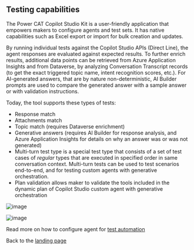 ## Testing capabilities  
The Power CAT Copilot Studio Kit is a user-friendly application that empowers makers to configure agents and test sets. It has native capabilities such as Excel export or import for bulk creation and updates.

By running individual tests against the Copilot Studio APIs (Direct Line), the agent responses are evaluated against expected results.
To further enrich results, additional data points can be retrieved from Azure Application Insights and from Dataverse, by analyzing Conversation Transcript records (to get the exact triggered topic name, intent recognition scores, etc.).
For AI-generated answers, that are by nature non-deterministic, AI Builder prompts are used to compare the generated answer with a sample answer or with validation instructions.

Today, the tool supports these types of tests:
- Response match
- Attachments match
- Topic match (requires Dataverse enrichment)
- Generative answers (requires AI Builder for response analysis, and Azure Application Insights for details on why an answer was or was not generated)
- Multi-turn test type is a special test type that consists of a set of test cases of *regular* types that are executed in specified order in same conversation context. Multi-turn tests can be used to test scenarios end-to-end, and for testing custom agents with generative orchestration.
- Plan validation allows maker to validate the tools included in the dynamic plan of Copilot Studio custom agent with generative orchestration

![image](https://github.com/microsoft/Power-CAT-Copilot-Studio-Kit/assets/37898885/33496e94-0c7a-4e63-9291-9e461aa9b9e7)

![image](https://github.com/microsoft/Power-CAT-Copilot-Studio-Kit/assets/37898885/25f071ff-6b4f-4f5f-b6a3-20193a2d1feb)

Read more on how to configure agent for [test automation](./CONFIGURE_COPILOTS.md#configure-a-new-agent-for-test-automation)

Back to the [landing page](./README.md#power-cat-copilot-studio-kit)
